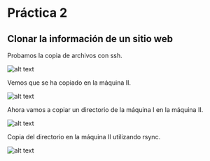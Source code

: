# Práctica 2
## Clonar la información de un sitio web

Probamos la copia de archivos con ssh.

![alt text](http://i.imgur.com/P1d7arw.png)

Vemos que se ha copiado en la máquina II.

![alt text](http://i.imgur.com/oMJNgGE.png)

Ahora vamos a copiar un directorio de la máquina I en la máquina II.

![alt text](http://i.imgur.com/ExyhOv6.png)

Copia del directorio en la máquina II utilizando rsync.

![alt text](http://i.imgur.com/TUtchcp.png)

